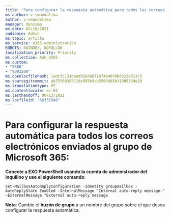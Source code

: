 ```yaml
---
title: 'Para configurar la respuesta automática para todos los correos electrónicos enviados al grupo de Microsoft 365:'
ms.author: v-smandalika
author: v-smandalika
manager: dansimp
ms.date: 02/19/2021
audience: Admin
ms.topic: article
ms.service: o365-administration
ROBOTS: NOINDEX, NOFOLLOW
localization_priority: Priority
ms.collection: Adm_O365
ms.custom:
- "8586"
- "9003200"
ms.openlocfilehash: 1adc3c131daedb26d88710f4b4078b0622ad13c5
ms.sourcegitcommit: ab75f66355116e995b3cb5505465b31989339e28
ms.translationtype: HT
ms.contentlocale: es-ES
ms.lasthandoff: 08/13/2021
ms.locfileid: "58331548"
---
```

# <a name="to-configure-auto-reply-for-all-emails-sent-to-microsoft-365-group"></a>Para configurar la respuesta automática para todos los correos electrónicos enviados al grupo de Microsoft 365:

**Conecte a EXO PowerShell usando la cuenta de administrador del inquilino y use el siguiente comando**:

`Set-MailboxAutoReplyConfiguration -Identity groupmailbox -AutoReplyState Enabled -InternalMessage "Internal auto-reply message." -ExternalMessage "External auto-reply message`

**Nota**: Cambie el **buzón de grupo** a un nombre del grupo sobre el que desea configurar la respuesta automática.


